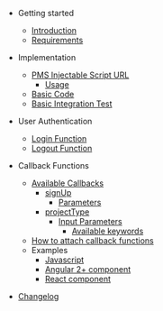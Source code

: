 - Getting started

  - [Introduction](/#introduction)
  - [Requirements](/#requirements)

- Implementation

  - [PMS Injectable Script URL](/#PMS-Injectable-Script-URL)
    - [Usage](/#Usage)
  - [Basic Code](/#Basic-Code)
  - [Basic Integration Test](/#Basic-Integration-Test)

- User Authentication
  - [Login Function](/#Login-Function)
  - [Logout Function](/#Logout-Function)

- Callback Functions
    - [Available Callbacks](/#Available-Callbacks)
        - [signUp](/#signUp)
            - [Parameters](/#Parameters)
        - [projectType](/#projectType)
            - [Input Parameters](/#Input-Parameters)
                - [Available keywords](/#Available-keywords)
    - [How to attach callback functions](/#How-to-attach-callback-functions)
    - Examples
        - [Javascript](/#Javascript)
        - [Angular 2+ component](/#Angular-2-component)
        - [React component](/#React-component)

- [Changelog](/#Change-logs)
